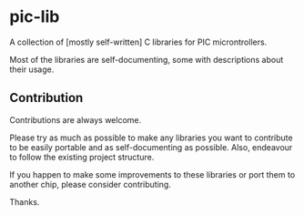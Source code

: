 # pic-lib

A collection of [mostly self-written] C libraries for PIC microntrollers.

Most of the libraries are self-documenting, some with descriptions about their usage.

## Contribution
Contributions are always welcome.

Please try as much as possible to make any libraries you want to contribute to be easily portable and as self-documenting as possible.
Also, endeavour to follow the existing project structure.

If you happen to make some improvements to these libraries or port them to another chip, please consider contributing.

Thanks.
